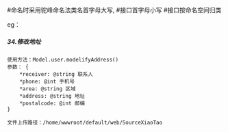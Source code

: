 #命名时采用驼峰命名法类名首字母大写,
#接口首字母小写
#接口按命名空间归类

eg：

##### 34.修改地址
```
使用方法：Model.user.modelifyAddress()
参数： {
    *receiver: @string 联系人
    *phone: @int 手机号
    *area: @string 区域
    *address: @string 地址
    *postalcode: @int 邮编
}

文件上传路径：/home/wwwroot/default/web/SourceXiaoTao
